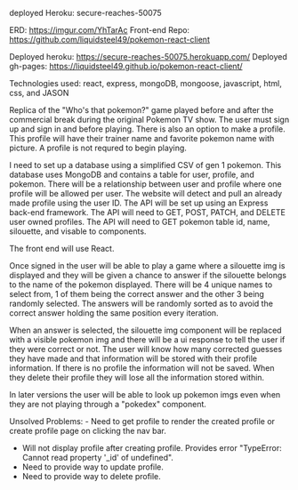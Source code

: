 deployed Heroku: secure-reaches-50075

ERD: https://imgur.com/YhTarAc
Front-end Repo: https://github.com/liquidsteel49/pokemon-react-client

Deployed heroku: https://secure-reaches-50075.herokuapp.com/
Deployed gh-pages: https://liquidsteel49.github.io/pokemon-react-client/

Technologies used: react, express, mongoDB, mongoose, javascript, html, css, and JASON

Replica of the "Who's that pokemon?" game played before and after the commercial break during the original Pokemon TV show. The user must sign up and sign in and before playing. There is also an option to make a profile. This profile will have their trainer name and favorite pokemon name with picture. A profile is not requred to begin playing.

I need to set up a database using a simplified CSV of gen 1 pokemon. This database uses MongoDB and contains a table for user, profile, and pokemon. There will be a relationship between user and profile where one profile will be allowed per user. The website will detect and pull an already made profile using the user ID. The API will be set up using an Express back-end framework. The API will need to GET, POST, PATCH, and DELETE user owned profiles. The API will need to GET pokemon table id, name, silouette, and visable to components.

The front end will use React.

Once signed in the user will be able to play a game where a silouette img is displayed and they will be given a chance to answer if the silouette belongs to the name of the pokemon displayed. There will be 4 unique names to select from, 1 of them being the correct answer and the other 3 being randomly selected. The answers will be randomly sorted as to avoid the correct answer holding the same position every iteration.

When an answer is selected, the silouette img component will be replaced with a visible pokemon img and there will be a ui response to tell the user if they were correct or not. The user will know how many corrected guesses they have made and that information will be stored with their profile information. If there is no profile the information will not be saved. When they delete their profile they will lose all the information stored within.

In later versions the user will be able to look up pokemon imgs even when they are not playing through a "pokedex" component.

Unsolved Problems: - Need to get profile to render the created profile or create profile page on clicking the nav bar.
- Will not display profile after creating profile. Provides error "TypeError: Cannot read property '_id' of undefined".
- Need to provide way to update profile.
- Need to provide way to delete profile.
